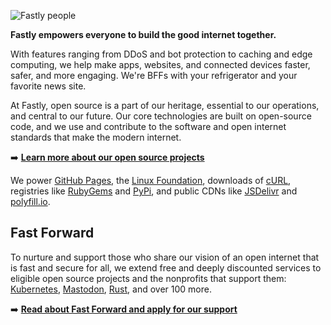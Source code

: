 ![Fastly people](https://github.com/fastly/.github/blob/main/images/fastlyans.png) 

**Fastly empowers everyone to build the good internet together.**

With features ranging from DDoS and bot protection to caching and edge computing, we help make apps, websites, and connected devices faster, safer, and more engaging.  We're BFFs with your refrigerator and your favorite news site.

At Fastly, open source is a part of our heritage, essential to our operations, and central to our future.  Our core technologies are built on open-source code, and we use and contribute to the software and open internet standards that make the modern internet. 

➡️ **[Learn more about our open source projects](https://developer.fastly.com/community/open-source)**

We power [GitHub Pages](https://pages.github.com/), the [Linux Foundation](https://www.linuxfoundation.org/), downloads of [cURL](https://curl.se/), registries like [RubyGems](https://rubygems.org/) and [PyPi](https://pypi.org/), and public CDNs like [JSDelivr](https://www.jsdelivr.com/) and [polyfill.io](https://polyfill.io).

## Fast Forward

To nurture and support those who share our vision of an open internet that is fast and secure for all, we extend free and deeply discounted services to eligible open source projects and the nonprofits that support them: [Kubernetes](https://kubernetes.io/blog/2023/06/09/dl-adopt-cdn/), [Mastodon](https://dev.to/fastly/welcome-mastodon-to-fast-forward-11g4), [Rust](https://foundation.rust-lang.org/news/rust-foundation-included-in-fastly-s-fast-forward-program/), and over 100 more.

➡️ **[Read about Fast Forward and apply for our support](https://www.fastly.com/fast-forward)**

